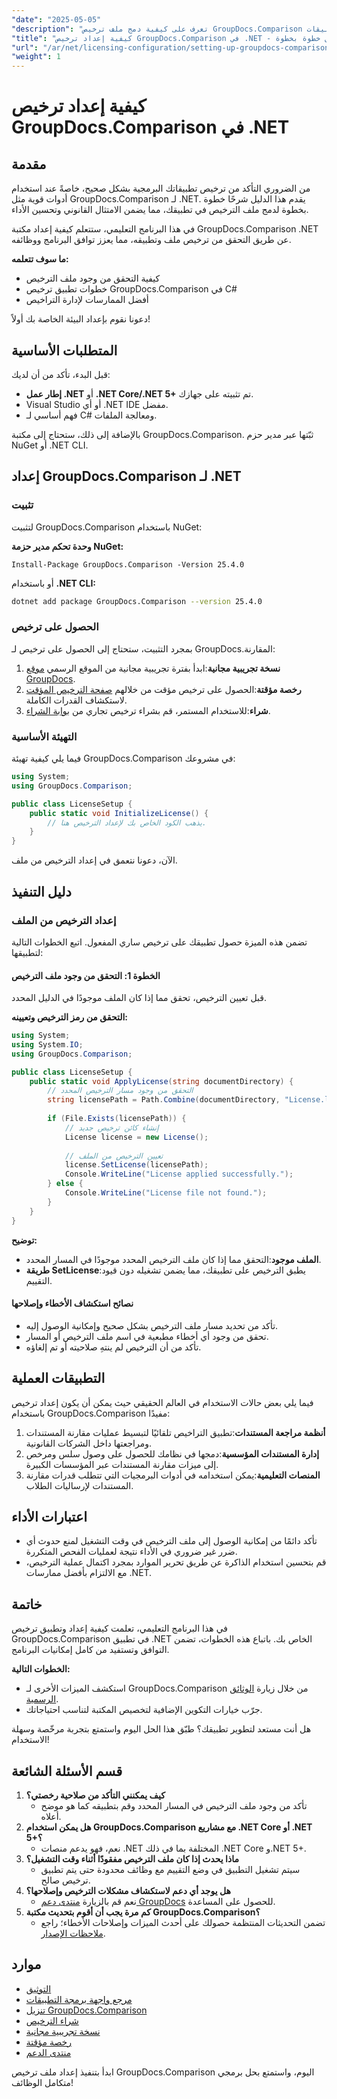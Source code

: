 ```yaml
---
"date": "2025-05-05"
"description": "تعرف على كيفية دمج ملف ترخيص GroupDocs.Comparison وتطبيقه في تطبيقات .NET الخاصة بك لتحقيق التوافق والوظائف السلسة للبرامج."
"title": "كيفية إعداد ترخيص GroupDocs.Comparison في .NET - دليل خطوة بخطوة"
"url": "/ar/net/licensing-configuration/setting-up-groupdocs-comparison-license-net/"
"weight": 1
---
```


# كيفية إعداد ترخيص GroupDocs.Comparison في .NET

## مقدمة

من الضروري التأكد من ترخيص تطبيقاتك البرمجية بشكل صحيح، خاصةً عند استخدام أدوات قوية مثل GroupDocs.Comparison لـ .NET. يقدم هذا الدليل شرحًا خطوة بخطوة لدمج ملف الترخيص في تطبيقك، مما يضمن الامتثال القانوني وتحسين الأداء.

في هذا البرنامج التعليمي، ستتعلم كيفية إعداد مكتبة GroupDocs.Comparison .NET عن طريق التحقق من ترخيص ملف وتطبيقه، مما يعزز توافق البرنامج ووظائفه.

**ما سوف تتعلمه:**
- كيفية التحقق من وجود ملف الترخيص
- خطوات تطبيق ترخيص GroupDocs.Comparison في C#
- أفضل الممارسات لإدارة التراخيص

دعونا نقوم بإعداد البيئة الخاصة بك أولاً!

## المتطلبات الأساسية

قبل البدء، تأكد من أن لديك:
- **إطار عمل .NET** أو **.NET Core/.NET 5+** تم تثبيته على جهازك.
- Visual Studio أو أي .NET IDE مفضل.
- فهم أساسي لـ C# ومعالجة الملفات.

بالإضافة إلى ذلك، ستحتاج إلى مكتبة GroupDocs.Comparison. ثبّتها عبر مدير حزم NuGet أو .NET CLI.

## إعداد GroupDocs.Comparison لـ .NET

### تثبيت

لتثبيت GroupDocs.Comparison باستخدام NuGet:

**وحدة تحكم مدير حزمة NuGet:**
```shell
Install-Package GroupDocs.Comparison -Version 25.4.0
```
أو باستخدام **.NET CLI:**
```bash
dotnet add package GroupDocs.Comparison --version 25.4.0
```

### الحصول على ترخيص

بمجرد التثبيت، ستحتاج إلى الحصول على ترخيص لـ GroupDocs.المقارنة:
1. **نسخة تجريبية مجانية**:ابدأ بفترة تجريبية مجانية من الموقع الرسمي [موقع GroupDocs](https://releases.groupdocs.com/comparison/net/).
2. **رخصة مؤقتة**:الحصول على ترخيص مؤقت من خلالهم [صفحة الترخيص المؤقت](https://purchase.groupdocs.com/temporary-license/) لاستكشاف القدرات الكاملة.
3. **شراء**:للاستخدام المستمر، قم بشراء ترخيص تجاري من [بوابة الشراء](https://purchase.groupdocs.com/buy).

### التهيئة الأساسية

فيما يلي كيفية تهيئة GroupDocs.Comparison في مشروعك:

```csharp
using System;
using GroupDocs.Comparison;

public class LicenseSetup {
    public static void InitializeLicense() {
        // يذهب الكود الخاص بك لإعداد الترخيص هنا.
    }
}
```

الآن، دعونا نتعمق في إعداد الترخيص من ملف.

## دليل التنفيذ

### إعداد الترخيص من الملف

تضمن هذه الميزة حصول تطبيقك على ترخيص ساري المفعول. اتبع الخطوات التالية لتطبيقها:

#### الخطوة 1: التحقق من وجود ملف الترخيص

قبل تعيين الترخيص، تحقق مما إذا كان الملف موجودًا في الدليل المحدد.

**التحقق من رمز الترخيص وتعيينه:**
```csharp
using System;
using System.IO;
using GroupDocs.Comparison;

public class LicenseSetup {
    public static void ApplyLicense(string documentDirectory) {
        // التحقق من وجود مسار الترخيص المحدد
        string licensePath = Path.Combine(documentDirectory, "License.lic");
        
        if (File.Exists(licensePath)) {
            // إنشاء كائن ترخيص جديد
            License license = new License();
            
            // تعيين الترخيص من الملف
            license.SetLicense(licensePath);
            Console.WriteLine("License applied successfully.");
        } else {
            Console.WriteLine("License file not found.");
        }
    }
}
```

**توضيح:**
- **الملف موجود**:التحقق مما إذا كان ملف الترخيص المحدد موجودًا في المسار المحدد.
- **طريقة SetLicense**:يطبق الترخيص على تطبيقك، مما يضمن تشغيله دون قيود التقييم.

#### نصائح استكشاف الأخطاء وإصلاحها

- تأكد من تحديد مسار ملف الترخيص بشكل صحيح وإمكانية الوصول إليه.
- تحقق من وجود أي أخطاء مطبعية في اسم ملف الترخيص أو المسار.
- تأكد من أن الترخيص لم ينتهِ صلاحيته أو تم إلغاؤه.

## التطبيقات العملية

فيما يلي بعض حالات الاستخدام في العالم الحقيقي حيث يمكن أن يكون إعداد ترخيص باستخدام GroupDocs.Comparison مفيدًا:
1. **أنظمة مراجعة المستندات**:تطبيق التراخيص تلقائيًا لتبسيط عمليات مقارنة المستندات ومراجعتها داخل الشركات القانونية.
2. **إدارة المستندات المؤسسية**:دمجها في نظامك للحصول على وصول سلس ومرخص إلى ميزات مقارنة المستندات عبر المؤسسات الكبيرة.
3. **المنصات التعليمية**:يمكن استخدامه في أدوات البرمجيات التي تتطلب قدرات مقارنة المستندات لإرساليات الطلاب.

## اعتبارات الأداء

- تأكد دائمًا من إمكانية الوصول إلى ملف الترخيص في وقت التشغيل لمنع حدوث أي ضرر غير ضروري في الأداء نتيجة لعمليات الفحص المتكررة.
- قم بتحسين استخدام الذاكرة عن طريق تحرير الموارد بمجرد اكتمال عملية الترخيص، مع الالتزام بأفضل ممارسات .NET.

## خاتمة

في هذا البرنامج التعليمي، تعلمت كيفية إعداد وتطبيق ترخيص GroupDocs.Comparison في تطبيق .NET الخاص بك. باتباع هذه الخطوات، تضمن التوافق وتستفيد من كامل إمكانيات البرنامج. 

**الخطوات التالية:**
- استكشف الميزات الأخرى لـ GroupDocs.Comparison من خلال زيارة [الوثائق الرسمية](https://docs.groupdocs.com/comparison/net/).
- جرّب خيارات التكوين الإضافية لتخصيص المكتبة لتناسب احتياجاتك.

هل أنت مستعد لتطوير تطبيقك؟ طبّق هذا الحل اليوم واستمتع بتجربة مرخّصة وسهلة الاستخدام!

## قسم الأسئلة الشائعة

1. **كيف يمكنني التأكد من صلاحية رخصتي؟**
   - تأكد من وجود ملف الترخيص في المسار المحدد وقم بتطبيقه كما هو موضح أعلاه.
2. **هل يمكن استخدام GroupDocs.Comparison مع مشاريع .NET Core أو .NET 5+؟**
   - نعم، فهو يدعم منصات .NET المختلفة بما في ذلك .NET Core و.NET 5+.
3. **ماذا يحدث إذا كان ملف الترخيص مفقودًا أثناء وقت التشغيل؟**
   - سيتم تشغيل التطبيق في وضع التقييم مع وظائف محدودة حتى يتم تطبيق ترخيص صالح.
4. **هل يوجد أي دعم لاستكشاف مشكلات الترخيص وإصلاحها؟**
   - نعم قم بالزيارة [منتدى دعم GroupDocs](https://forum.groupdocs.com/c/comparison/) للحصول على المساعدة.
5. **كم مرة يجب أن أقوم بتحديث مكتبة GroupDocs.Comparison؟**
   - تضمن التحديثات المنتظمة حصولك على أحدث الميزات وإصلاحات الأخطاء؛ راجع [ملاحظات الإصدار](https://releases.groupdocs.com/comparison/net/).

## موارد
- [التوثيق](https://docs.groupdocs.com/comparison/net/)
- [مرجع واجهة برمجة التطبيقات](https://reference.groupdocs.com/comparison/net/)
- [تنزيل GroupDocs.Comparison](https://releases.groupdocs.com/comparison/net/)
- [شراء الترخيص](https://purchase.groupdocs.com/buy)
- [نسخة تجريبية مجانية](https://releases.groupdocs.com/comparison/net/)
- [رخصة مؤقتة](https://purchase.groupdocs.com/temporary-license/)
- [منتدى الدعم](https://forum.groupdocs.com/c/comparison/)

ابدأ بتنفيذ إعداد ملف ترخيص GroupDocs.Comparison اليوم، واستمتع بحل برمجي متكامل الوظائف!